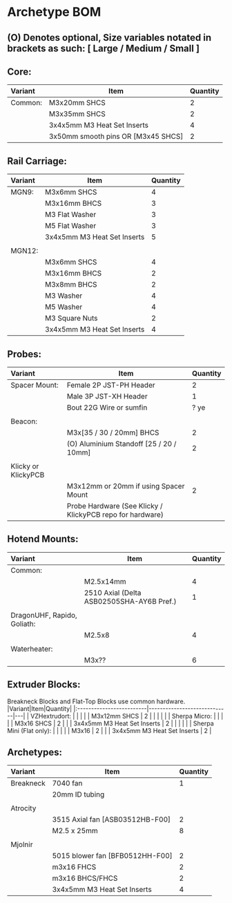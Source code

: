 # Archetype BOM
## (O) Denotes optional, Size variables notated in brackets as such: [ Large / Medium / Small ]

## Core:
|Variant|Item|Quantity|
|:---------|-------------------------------------|---|
| Common: | M3x20mm SHCS                        | 2 |
|         | M3x35mm SHCS                        | 2 |
|         | 3x4x5mm M3 Heat Set Inserts         | 4 |
|         | 3x50mm smooth pins OR  [M3x45 SHCS] | 2 |

## Rail Carriage:
|Variant|Item|Quantity|
|:--------|-----------------------------|---|
| MGN9:  | M3x6mm SHCS                 | 4 |
|        | M3x16mm BHCS                | 3 |
|        | M3 Flat Washer              | 3 |
|        | M5 Flat Washer              | 3 |
|        | 3x4x5mm M3 Heat Set Inserts | 5 |
|        |                             |   |
| MGN12: |                             |   |
|        | M3x6mm SHCS                 | 4 |
|        | M3x16mm BHCS                | 2 |
|        | M3x8mm BHCS                 | 2 |
|        | M3 Washer                   | 4 |
|        | M5 Washer                   | 4 |
|        | M3 Square Nuts              | 2 |
|        | 3x4x5mm M3 Heat Set Inserts | 4 |

## Probes:
|Variant|Item|Quantity|
|:---------------------|-----------------------------------------------------------|------|
| Spacer Mount:       | Female 2P JST-PH Header                                   | 2    |
|                     | Male 3P JST-XH Header                                     | 1    |
|                     | Bout 22G Wire or sumfin                                   | ? ye |
|                     |                                                           |      |
| Beacon:             |                                                           |      |
|                     | M3x[35 / 30 / 20mm] BHCS                                  | 2    |
|                     | (O) Aluminium Standoff [25 / 20 / 10mm]                   | 2    |
|                     |                                                           |      |
| Klicky or KlickyPCB |                                                           |      |
|                     | M3x12mm or 20mm if using Spacer Mount                     | 2    |
|                     | Probe Hardware (See Klicky / KlickyPCB repo for hardware) |      |

## Hotend Mounts:
|Variant|Item|Quantity|
|:----------------------------|-------------------------------------------|---|
| Common:                    |                                           |   |
|                            | M2.5x14mm                                 | 4 |
|                            | 2510 Axial (Delta ASB02505SHA-AY6B Pref.) | 1 |
|                            |                                           |   |
| DragonUHF, Rapido, Goliath:|                                           |   |
|                            | M2.5x8                                    | 4 |
|                            |                                           |   |
| Waterheater:               |                                           |   |
|                            | M3x??                                     | 6 |

## Extruder Blocks:
Breakneck Blocks and Flat-Top Blocks use common hardware.
|Variant|Item|Quantity|
|:-------------------------|-----------------------------|---|
| VZHextrudort:            |                             |   |
|                          | M3x12mm SHCS                | 2 |
|                          |                             |   |
| Sherpa Micro:            |                             |   |
|                          | M3x16 SHCS                  | 2 |
|                          | 3x4x5mm M3 Heat Set Inserts | 2 |
|                          |                             |   |
| Sherpa Mini (Flat only): |                             |   |
|                          | M3x16                       | 2 |
|                          | 3x4x5mm M3 Heat Set Inserts | 2 |


## Archetypes:
|Variant|Item|Quantity|
|:----------|---------------------------------|---|
| Breakneck | 7040 fan                        | 1 |
|           | 20mm  ID tubing                 |   |
|           |                                 |   |
| Atrocity  |                                 |   |
|           | 3515 Axial fan [ASB03512HB-F00] | 2 |
|           | M2.5 x 25mm                     | 8 |
|           |                                 |   |
| Mjolnir   |                                 |   |
|           | 5015 blower fan [BFB0512HH-F00] | 2 |
|           | m3x16 FHCS                      | 2 |
|           | m3x16 BHCS/FHCS                 | 2 |
|           | 3x4x5mm M3 Heat Set Inserts     | 4 |
